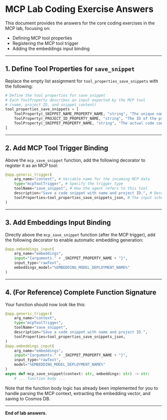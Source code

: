 # MCP Lab Coding Exercise Answers

This document provides the answers for the core coding exercises in the MCP lab, focusing on:
- Defining MCP tool properties
- Registering the MCP tool trigger
- Adding the embeddings input binding

---

## 1. Define Tool Properties for `save_snippet`

Replace the empty list assignment for `tool_properties_save_snippets` with the following:

```python
# Define the tool properties for save_snippet
# Each ToolProperty describes an input expected by the MCP tool
# (name, project ID, and snippet content)
tool_properties_save_snippets = [
    ToolProperty(_SNIPPET_NAME_PROPERTY_NAME, "string", "The unique name for the code snippet."),
    ToolProperty(_PROJECT_ID_PROPERTY_NAME, "string", "The ID of the project the snippet belongs to. Optional, defaults to 'default-project' if not provided."),
    ToolProperty(_SNIPPET_PROPERTY_NAME, "string", "The actual code content of the snippet."),
]
```

---

## 2. Add MCP Tool Trigger Binding

Above the `mcp_save_snippet` function, add the following decorator to register it as an MCP tool:

```python
@app.generic_trigger(
    arg_name="context", # Variable name for the incoming MCP data
    type="mcpToolTrigger", # Specify the trigger type
    toolName="save_snippet", # How the agent refers to this tool
    description="Save a code snippet with name and project ID.", # Description for the agent
    toolProperties=tool_properties_save_snippets_json, # The input schema (from Ex 1)
)
```

---

## 3. Add Embeddings Input Binding

Directly above the `mcp_save_snippet` function (after the MCP trigger), add the following decorator to enable automatic embedding generation:

```python
@app.embeddings_input(
    arg_name="embeddings", 
    input="{arguments." + _SNIPPET_PROPERTY_NAME + "}", 
    input_type="rawText", 
    embeddings_model="%EMBEDDING_MODEL_DEPLOYMENT_NAME%"
)
```

---

## 4. (For Reference) Complete Function Signature

Your function should now look like this:

```python
@app.generic_trigger(
    arg_name="context",
    type="mcpToolTrigger",
    toolName="save_snippet",
    description="Save a code snippet with name and project ID.",
    toolProperties=tool_properties_save_snippets_json,
)
@app.embeddings_input(
    arg_name="embeddings",
    input="{arguments." + _SNIPPET_PROPERTY_NAME + "}",
    input_type="rawText",
    model="%EMBEDDING_MODEL_DEPLOYMENT_NAME%"
)
async def mcp_save_snippet(context: str, embeddings: str) -> str:
    # ... function body ...
```

Note that the function body logic has already been implemented for you to handle parsing the MCP context, extracting the embedding vector, and saving to Cosmos DB.

---

**End of lab answers.**